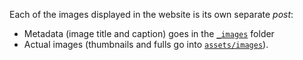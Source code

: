 Each of the images displayed in the website is its own separate *post*:
- Metadata (image title and caption) goes in the [`_images`](_images) folder
- Actual images (thumbnails and fulls go into [`assets/images`](assets/images)).

